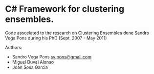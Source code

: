 # C# Framework for clustering ensembles.

Code associated to the research on Clustering Ensembles done Sandro Vega Pons during his PhD (Sept. 2007 - May 2011)

Authors: 
 - Sandro Vega Pons sv.pons@gmail.com
 - Miguel Duval Alonso
 - Joan Sosa Garcia

